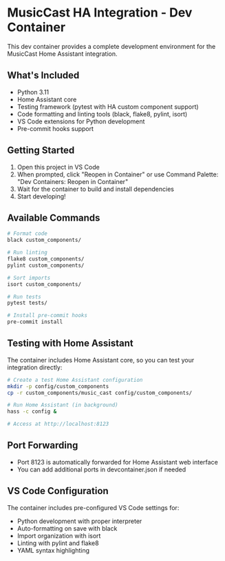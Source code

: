 # MusicCast HA Integration - Dev Container

This dev container provides a complete development environment for the MusicCast Home Assistant integration.

## What's Included

- Python 3.11
- Home Assistant core
- Testing framework (pytest with HA custom component support)
- Code formatting and linting tools (black, flake8, pylint, isort)
- VS Code extensions for Python development
- Pre-commit hooks support

## Getting Started

1. Open this project in VS Code
2. When prompted, click "Reopen in Container" or use Command Palette: "Dev Containers: Reopen in Container"
3. Wait for the container to build and install dependencies
4. Start developing!

## Available Commands

```bash
# Format code
black custom_components/

# Run linting
flake8 custom_components/
pylint custom_components/

# Sort imports
isort custom_components/

# Run tests
pytest tests/

# Install pre-commit hooks
pre-commit install
```

## Testing with Home Assistant

The container includes Home Assistant core, so you can test your integration directly:

```bash
# Create a test Home Assistant configuration
mkdir -p config/custom_components
cp -r custom_components/music_cast config/custom_components/

# Run Home Assistant (in background)
hass -c config &

# Access at http://localhost:8123
```

## Port Forwarding

- Port 8123 is automatically forwarded for Home Assistant web interface
- You can add additional ports in devcontainer.json if needed

## VS Code Configuration

The container includes pre-configured VS Code settings for:
- Python development with proper interpreter
- Auto-formatting on save with black
- Import organization with isort
- Linting with pylint and flake8
- YAML syntax highlighting